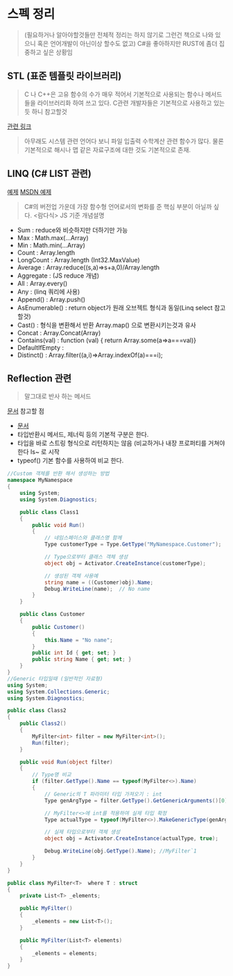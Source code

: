 # 스펙 정리

>(필요하거나 알아야할것들만 전체적 정리는 하지 않기로 그런건 책으로 나와 있으니 혹은 언어개발이 아닌이상 할수도 없고)
>C#을 좋아하지만 RUST에 좀더 집중하고 싶은 상황임

## STL (표준 템플릿 라이브러리)

>C 나 C++은 고유 함수의 수가 매우 적어서 기본적으로 사용되는 함수나 메서드들을 라이브러리화 하여 쓰고 있다. C관련 개발자들은 기본적으로 사용하고 있는듯 하니 참고할것

[관련 링크](http://ehpub.co.kr/c%EC%96%B8%EC%96%B4-%ED%91%9C%EC%A4%80%EA%B3%BC-%EC%B1%85%EC%9D%98-%EA%B8%B0%EC%88%A0-%EB%B2%94%EC%9C%84/)

>아무래도 시스템 관련 언어다 보니 파일 입출력 수학계산 관련 함수가 많다. 물론 기본적으로 해시나 맵 같은 자료구조에 대한 것도 기본적으로 존재.

## LINQ (C# LIST 관련)

[예제](http://www.csharp-examples.net/linq-aggregation-methods/)
[MSDN 예제](https://docs.microsoft.com/ko-kr/dotnet/csharp/programming-guide/concepts/linq/index)

>C#의 버전업 가운데 가장 함수형 언어로서의 변화를 준 핵심 부분이 아닐까 싶다. <람다식>
>JS 기준 개념설명

- Sum : reduce와 비슷하지만 더하기만 가능
- Max : Math.max(...Array)
- Min : Math.min(...Array)
- Count : Array.length
- LongCount : Array.length (Int32.MaxValue)
- Average : Array.reduce((s,a)=>s+a,0)/Array.length
- Aggregate : (JS reduce 개념)
- All : Array.every()
- Any : (linq 쿼리에 사용)
- Append() : Array.push()
- AsEnumerable() : return object가 원래 오브젝트 형식과 동일(Linq select 참고할것)
- Cast() : 형식을 변환해서 반환 Array.map() 으로 변환시키는것과 유사
- Concat : Array.Concat(Array)
- Contains(val) : function (val) { return Array.some(a=>a===val)}
- DefaultIfEmpty :
- Distinct() : Array.filter((a,i)=>Array.indexOf(a)===i);

## Reflection 관련

> 말그대로 반사 하는 메서드

[문서](https://docs.microsoft.com/ko-kr/dotnet/csharp/programming-guide/concepts/reflection)
참고할 점

- [문서](https://docs.microsoft.com/ko-kr/dotnet/framework/reflection-and-codedom/emitting-dynamic-methods-and-assemblies)
- 타입반환시 메서드, 제너릭 등의 기본적 구분은 한다.
- 타입을 바로 스트링 형식으로 리턴하지는 않음 (비교하거나 내장 프로퍼티를 거쳐야 한다 Is~ 로 시작
- typeof() 기본 함수를 사용하여 비교 한다.

```c#
//Custom 객체를 반환 해서 생성하는 방법
namespace MyNamespace
{
    using System;
    using System.Diagnostics;

    public class Class1
    {
        public void Run()
        {
            // 네임스페이스와 클래스명 함께
            Type customerType = Type.GetType("MyNamespace.Customer");

            // Type으로부터 클래스 객체 생성
            object obj = Activator.CreateInstance(customerType);

            // 생성된 객체 사용예
            string name = ((Customer)obj).Name;
            Debug.WriteLine(name);  // No name
        }
    }

    public class Customer
    {
        public Customer()
        {
            this.Name = "No name";
        }
        public int Id { get; set; }
        public string Name { get; set; }
    }
}
//Generic 타입일때 (일반적인 자료형)
using System;
using System.Collections.Generic;
using System.Diagnostics;

public class Class2
{
    public Class2()
    {
        MyFilter<int> filter = new MyFilter<int>();
        Run(filter);
    }

    public void Run(object filter)
    {
        // Type명 비교
        if (filter.GetType().Name == typeof(MyFilter<>).Name)
        {
            // Generic의 T 파라미터 타입 가져오기 : int
            Type genArgType = filter.GetType().GetGenericArguments()[0];

            // MyFilter<>에 int를 적용하여 실제 타입 확정
            Type actualType = typeof(MyFilter<>).MakeGenericType(genArgType);

            // 실제 타입으로부터 객체 생성
            object obj = Activator.CreateInstance(actualType, true);

            Debug.WriteLine(obj.GetType().Name); //MyFilter`1
        }
    }
}

public class MyFilter<T>  where T : struct
{
    private List<T> _elements;        

    public MyFilter()
    {
        _elements = new List<T>();
    }

    public MyFilter(List<T> elements)
    {
        _elements = elements;
    }
}

```
